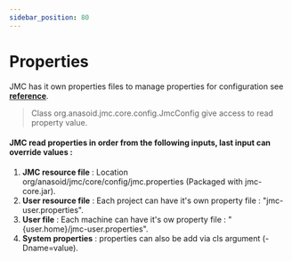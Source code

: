 ```yaml
---
sidebar_position: 80
---
```


# Properties

JMC has it own properties files to manage properties for configuration see **[reference](/docs/reference/intro)**.

> Class org.anasoid.jmc.core.config.JmcConfig give access to read property value.

#### JMC read properties in order from the following inputs, last input can override values :

1. **JMC resource file** : Location org/anasoid/jmc/core/config/jmc.properties (Packaged with jmc-core.jar).
1. **User resource file** : Each project can have it's own property file : "jmc-user.properties".
1. **User file** : Each machine can have it's ow property file : "{user.home}/jmc-user.properties".
1. **System properties** : properties can also be add via cls argument (-Dname=value).
